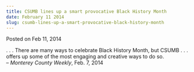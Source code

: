 ```yaml
---
title: CSUMB lines up a smart provocative Black History Month
date: February 11 2014
slug: csumb-lines-up-a-smart-provocative-black-history-month
---
```


 



<span class="date">Posted on Feb 11, 2014    </span>
<p>. . . There are many ways to celebrate Black History Month, but
CSUMB . . . offers up some of the most engaging and creative ways
to do so.<br>
&#x2013; <em>Monterey County Weekly</em>, Feb. 7, 2014</br></p>





 
